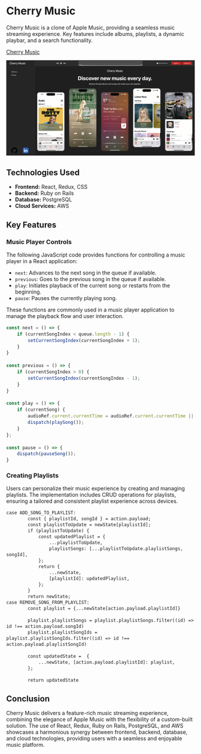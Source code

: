 # Cherry Music

Cherry Music is a clone of Apple Music, providing a seamless music streaming experience. Key features include albums, playlists, a dynamic playbar, and a search functionality.

[Cherry Music](https://cherry-music.onrender.com/)

![Cherry Music Splash](./frontend/public/cherrysplash.png)

## Technologies Used

- **Frontend:** React, Redux, CSS
- **Backend:** Ruby on Rails
- **Database:** PostgreSQL
- **Cloud Services:** AWS

## Key Features

### Music Player Controls

The following JavaScript code provides functions for controlling a music player in a React application:

- `next`: Advances to the next song in the queue if available.
- `previous`: Goes to the previous song in the queue if available.
- `play`: Initiates playback of the current song or restarts from the beginning.
- `pause`: Pauses the currently playing song.

These functions are commonly used in a music player application to manage the playback flow and user interaction.


```javascript
const next = () => {
    if (currentSongIndex < queue.length - 1) {
        setCurrentSongIndex(currentSongIndex + 1);
    }
}

const previous = () => {
    if (currentSongIndex > 0) {
        setCurrentSongIndex(currentSongIndex - 1);
    }
}

const play = () => {
    if (currentSong) {
        audioRef.current.currentTime = audioRef.current.currentTime || 0;
        dispatch(playSong());
    }
};

const pause = () => {
    dispatch(pauseSong());
}
```

### Creating Playlists

Users can personalize their music experience by creating and managing playlists. The implementation includes CRUD operations for playlists, ensuring a tailored and consistent playlist experience across devices.

```javacript
case ADD_SONG_TO_PLAYLIST: 
        const { playlistId, songId } = action.payload;
        const playlistToUpdate = newState[playlistId];
        if (playlistToUpdate) {
            const updatedPlaylist = {
                ...playlistToUpdate,
                playlistSongs: [...playlistToUpdate.playlistSongs, songId],
            };
            return {
                ...newState,
                [playlistId]: updatedPlaylist,
            };
        }
        return newState;
case REMOVE_SONG_FROM_PLAYLIST: 
        const playlist = {...newState[action.payload.playlistId]}

        playlist.playlistSongs = playlist.playlistSongs.filter((id) => id !== action.payload.songId)
        playlist.playlistSongIds = playlist.playlistSongIds.filter((id) => id !== action.payload.playlistSongId)

        const updatedState =  {
            ...newState, [action.payload.playlistId]: playlist,
        };

        return updatedState
```


## Conclusion

Cherry Music delivers a feature-rich music streaming experience, combining the elegance of Apple Music with the flexibility of a custom-built solution. The use of React, Redux, Ruby on Rails, PostgreSQL, and AWS showcases a harmonious synergy between frontend, backend, database, and cloud technologies, providing users with a seamless and enjoyable music platform.

